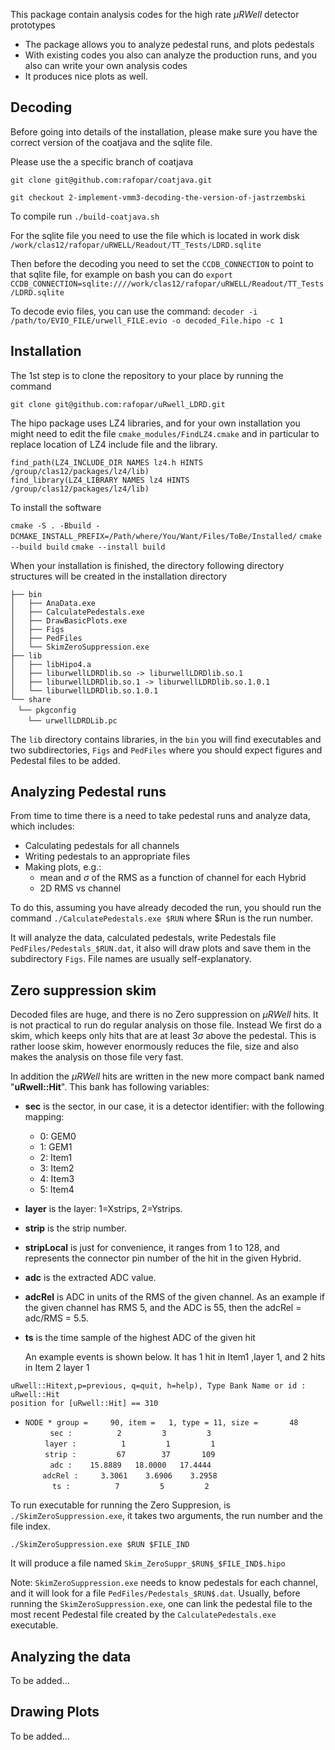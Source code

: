This package contain analysis codes for the high rate $\mu RWell$ detector prototypes

* The package allows you to analyze pedestal runs, and plots pedestals
* With existing codes you also can analyze the production runs, and you also can write your own analysis codes
* It produces nice plots as well.

## Decoding
Before going into details of the installation, please make sure you have the correct version of the coatjava and the sqlite file.

Please use the a specific branch of coatjava

`git clone git@github.com:rafopar/coatjava.git`

`git checkout 2-implement-vmm3-decoding-the-version-of-jastrzembski`

To compile run
`./build-coatjava.sh`


For the sqlite file you need to use the file which is located in work disk
`/work/clas12/rafopar/uRWELL/Readout/TT_Tests/LDRD.sqlite`

Then before the decoding you need to set the `CCDB_CONNECTION` to point to that sqlite file, for example on bash you can do
`export CCDB_CONNECTION=sqlite:////work/clas12/rafopar/uRWELL/Readout/TT_Tests/LDRD.sqlite`

To decode evio files, you can use the command:
`decoder -i /path/to/EVIO_FILE/urwell_FILE.evio -o decoded_File.hipo -c 1`

## Installation
The 1st step is to clone the repository to your place by running the command

`git clone git@github.com:rafopar/uRwell_LDRD.git`

The hipo package uses LZ4 libraries, and for your own installation you might need to 
edit the file `cmake_modules/FindLZ4.cmake` and in particular to replace location of LZ4 include file and the library.

`find_path(LZ4_INCLUDE_DIR NAMES lz4.h HINTS /group/clas12/packages/lz4/lib)`  
`find_library(LZ4_LIBRARY NAMES lz4 HINTS /group/clas12/packages/lz4/lib)`


To install the software 

`cmake -S . -Bbuild - DCMAKE_INSTALL_PREFIX=/Path/where/You/Want/Files/ToBe/Installed/`
`cmake --build build`
`cmake --install build`

When your installation is finished, the directory following directory structures will be created in the installation directory

`├── bin`  
`│   ├── AnaData.exe`  
`│   ├── CalculatePedestals.exe`  
`│   ├── DrawBasicPlots.exe`  
`│   ├── Figs`  
`│   ├── PedFiles`  
`│   └── SkimZeroSuppression.exe`  
`├── lib`  
`│   ├── libHipo4.a`  
`│   ├── liburwellLDRDlib.so -> liburwellLDRDlib.so.1`  
`│   ├── liburwellLDRDlib.so.1 -> liburwellLDRDlib.so.1.0.1`  
`│   └── liburwellLDRDlib.so.1.0.1`  
`└── share`  
   `└── pkgconfig`  
       `└── urwellLDRDLib.pc`

The `lib` directory contains libraries, in the `bin` you will find executables and two subdirectories, `Figs` and `PedFiles` where you should expect figures and Pedestal files to be added.


## Analyzing Pedestal runs

From time to time there is a need to take pedestal runs and analyze data, which includes:
* Calculating pedestals for all channels
* Writing pedestals to an appropriate files
* Making plots, e.g.:
	* mean and $\sigma$ of the RMS as a function of channel for each Hybrid
	* 2D RMS vs channel

To do this, assuming you have already decoded the run, you should run the command
`./CalculatePedestals.exe $RUN` 
where $Run is the run number.

It will analyze the data, calculated pedestals, write Pedestals file `PedFiles/Pedestals_$RUN.dat`, it also will draw plots and save them in the subdirectory `Figs`.  File names are usually self-explanatory.

## Zero suppression skim

Decoded files are huge, and there is no Zero suppression on $\mu RWell$ hits. It is not practical to run do regular analysis on those file. Instead We first do a skim, which keeps only hits that are at least $3\sigma$ above the pedestal. This is rather loose skim, however enormously reduces the file, size and also makes the analysis on those file very fast.

 In addition the $\mu RWell$  hits are written in the new more compact bank named "**uRwell::Hit**". This bank has following variables:
 - **sec** is the sector, in our case, it is a detector identifier: with the following mapping:
	 - 0: GEM0
	 - 1: GEM1
	 - 2: Item1
	 - 3: Item2
	 - 4: Item3
	 - 5: Item4
- **layer** is the layer: 1=Xstrips, 2=Ystrips.
- **strip** is the strip number.
- **stripLocal** is just for convenience, it ranges from 1 to 128, and represents the connector pin number of the hit in the given Hybrid.
- **adc** is the extracted ADC value.
- **adcRel** is ADC in units of the RMS of the given channel. As an example if the given channel has RMS 5, and the ADC is 55, then the adcRel = adc/RMS = 5.5.
- **ts** is the time sample of the highest ADC of the given hit

  An example events is shown below. It has 1 hit in Item1 ,layer 1, and 2 hits in Item 2 layer 1

`uRwell::Hitext,p=previous, q=quit, h=help), Type Bank Name or id : uRwell::Hit`  
`position for [uRwell::Hit] == 310`  
* `NODE * group =     90, item =   1, type = 11, size =       48`  
          `sec :          2         3         3`  
        `layer :          1         1         1`  
        `strip :         67        37       109`  
          `adc :    15.8889   18.0000   17.4444`  
       `adcRel :     3.3061    3.6906    3.2958`  
           `ts :          7         5         2`

To run executable for running the Zero Suppresion, is `./SkimZeroSuppression.exe`, it takes two arguments, the run number and the file index.

`./SkimZeroSuppression.exe $RUN $FILE_IND`

It will produce a file named `Skim_ZeroSuppr_$RUN$_$FILE_IND$.hipo`

Note: `SkimZeroSuppression.exe` needs to know pedestals for each channel, and it will look for a file `PedFiles/Pedestals_$RUN$.dat`. Usually, before running the `SkimZeroSuppression.exe`, one can link the pedestal file to the most recent Pedestal file created by the `CalculatePedestals.exe` executable.

## Analyzing the data

To be added...

## Drawing Plots
To be added...